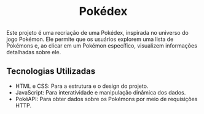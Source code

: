 <p style="font-size: 30px;text-align:center;"><b>Pokédex</b></p>

Este projeto é uma recriação de uma Pokédex, inspirada no universo do jogo Pokémon. Ele permite que os usuários explorem uma lista de Pokémons e, ao clicar em um Pokémon específico, visualizem informações detalhadas sobre ele.

## Tecnologias Utilizadas
- HTML e CSS: Para a estrutura e o design do projeto.
- JavaScript: Para interatividade e manipulação dinâmica dos dados.
- PokéAPI: Para obter dados sobre os Pokémons por meio de requisições HTTP.
